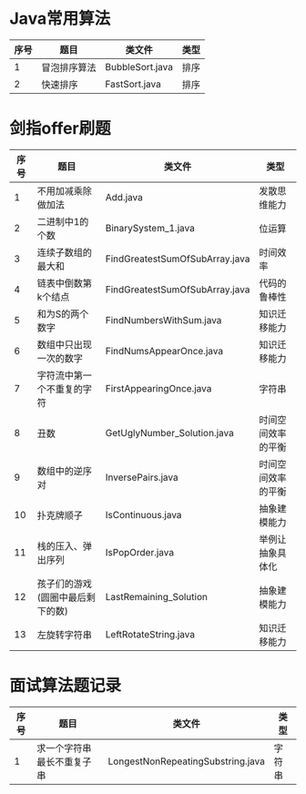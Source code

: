 # Java常用算法
| 序号 | 题目 | 类文件 | 类型 |
| ------ | ------ | ------ | ------ |
| 1 | 冒泡排序算法 | BubbleSort.java | 排序 |
| 2 | 快速排序 | FastSort.java | 排序 |


# 剑指offer刷题

| 序号 | 题目 | 类文件 | 类型 |
| ------ | ------ | ------ | ------ |
| 1 | 不用加减乘除做加法| Add.java | 发散思维能力 |
| 2 | 二进制中1的个数 | BinarySystem_1.java | 位运算 |
| 3 | 连续子数组的最大和 | FindGreatestSumOfSubArray.java | 时间效率 |
| 4 | 链表中倒数第k个结点 | FindGreatestSumOfSubArray.java | 代码的鲁棒性 |
| 5 | 和为S的两个数字 | FindNumbersWithSum.java | 知识迁移能力 |
| 6 | 数组中只出现一次的数字  | FindNumsAppearOnce.java | 知识迁移能力 |
| 7 | 字符流中第一个不重复的字符 | FirstAppearingOnce.java | 字符串 |
| 8 | 丑数 | GetUglyNumber_Solution.java | 时间空间效率的平衡 |
| 9 | 数组中的逆序对 | InversePairs.java |  时间空间效率的平衡 |
| 10| 扑克牌顺子 | IsContinuous.java | 抽象建模能力 |
| 11| 栈的压入、弹出序列 | IsPopOrder.java | 举例让抽象具体化 |
| 12| 孩子们的游戏(圆圈中最后剩下的数) | LastRemaining_Solution | 抽象建模能力 |
| 13| 左旋转字符串 | LeftRotateString.java | 知识迁移能力 |


# 面试算法题记录

| 序号 | 题目 | 类文件 | 类型 |
| ------ | ------ | ------ | ------ |
| 1 | 求一个字符串最长不重复子串 | LongestNonRepeatingSubstring.java | 字符串 |
